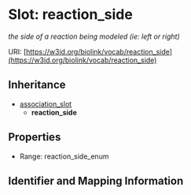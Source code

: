 # Slot: reaction_side
_the side of a reaction being modeled (ie: left or right)_


URI: [https://w3id.org/biolink/vocab/reaction_side](https://w3id.org/biolink/vocab/reaction_side)




## Inheritance

* [association_slot](association_slot.md)
    * **reaction_side**



## Properties

 * Range: reaction_side_enum



## Identifier and Mapping Information






